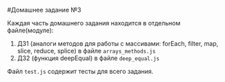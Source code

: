 #Домашнее задание №3

Каждая часть домашнего задания находится в отдельном файле(модуле):

1. ДЗ1 (аналоги методов для работы с массивами: forEach, filter, map, slice, reduce, splice) в файле `arrays_methods.js`
2. ДЗ2 (функция deepEqual) в файле `deep_equal.js`

Файл `test.js` содержит тесты для всего задания.
